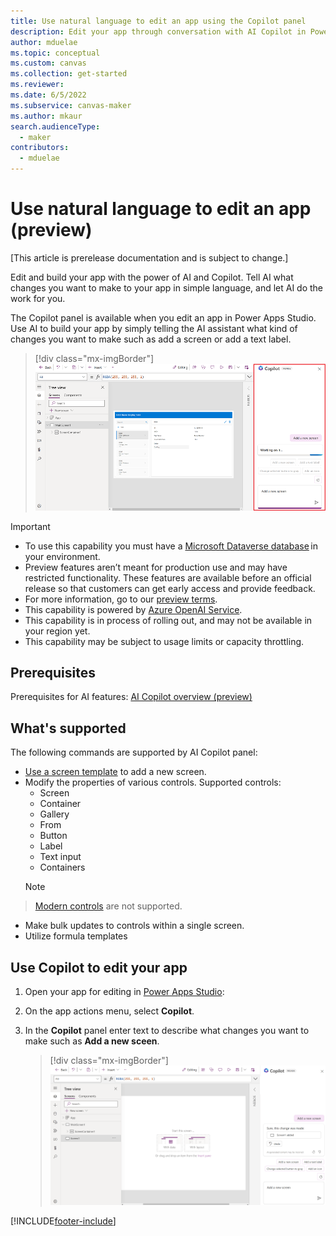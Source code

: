 ```yaml
---
title: Use natural language to edit an app using the Copilot panel
description: Edit your app through conversation with AI Copilot in Power Apps Studio.
author: mduelae
ms.topic: conceptual
ms.custom: canvas
ms.collection: get-started
ms.reviewer: 
ms.date: 6/5/2022
ms.subservice: canvas-maker
ms.author: mkaur
search.audienceType: 
  - maker
contributors:
  - mduelae
---
```


# Use natural language to edit an app (preview)

[This article is prerelease documentation and is subject to change.]

Edit and build your app with the power of AI and Copilot. Tell AI what changes you want to make to your app in simple language, and let AI do the work for you.

The Copilot panel is available when you edit an app in Power Apps Studio. Use AI to build your app by simply telling the AI assistant what kind of changes you want to make such as add a screen or add a text label.

> [!div class="mx-imgBorder"]
> ![Copilot panel.](media/artificial-intelligence/copilot-pane.png)

> [!IMPORTANT]
> - To use this capability you must have a [Microsoft Dataverse database](/power-platform/admin/create-database) in your environment.
> - Preview features aren’t meant for production use and may have restricted functionality. These features are available before an official release so that customers can get early access and provide feedback.
> - For more information, go to our [preview terms](https://go.microsoft.com/fwlink/?linkid=2189520).
> - This capability is powered by [ Azure OpenAI Service](/azure/cognitive-services/openai/overview).
> - This capability is in process of rolling out, and may not be available in your region yet.
> - This capability may be subject to usage limits or capacity throttling.


## Prerequisites

Prerequisites for AI features: [AI Copilot overview (preview)](ai-overview.md)

## What's supported

The following commands are supported by AI Copilot panel:

- [Use a screen template](add-screen-context-variables.md) to add a new screen.
- Modify the properties of various controls. Supported controls: 
    - Screen
    - Container
    - Gallery
    - From
    - Button
    - Label
    - Text input
    - Containers 
     > [!NOTE]
> [Modern controls](controls/modern-controls/overview-modern-controls.md) are not supported.
- Make bulk updates to controls within a single screen.
- Utilize formula templates

## Use Copilot to edit your app

1. Open your app for editing in [Power Apps Studio](https://create.powerapps.com):
1. On the app actions menu, select **Copilot**.
1. In the **Copilot** panel enter text to describe what changes you want to make such as **Add a  new sceen**.

   > [!div class="mx-imgBorder"]
   > ![Add a screen.](media/artificial-intelligence/copilot-pane-add-screen.png)


[!INCLUDE[footer-include](../../includes/footer-banner.md)]
